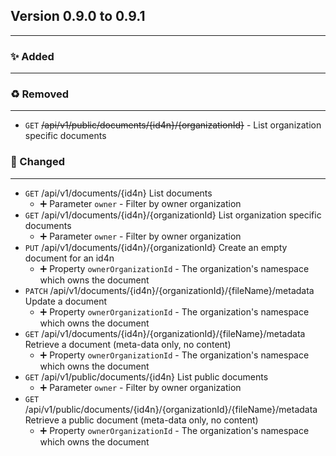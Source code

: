 ## Version 0.9.0 to 0.9.1
---
### :sparkles: Added
---

### :recycle: Removed
---
* `GET` ~~/api/v1/public/documents/{id4n}/{organizationId}~~ - List organization specific documents

### :wrench: Changed
---
* `GET` /api/v1/documents/{id4n} List documents  
  * :heavy_plus_sign: Parameter `owner` - Filter by owner organization
* `GET` /api/v1/documents/{id4n}/{organizationId} List organization specific documents  
  * :heavy_plus_sign: Parameter `owner` - Filter by owner organization
* `PUT` /api/v1/documents/{id4n}/{organizationId} Create an empty document for an id4n  
  * :heavy_plus_sign: Property `ownerOrganizationId` - The organization's namespace which owns the document
* `PATCH` /api/v1/documents/{id4n}/{organizationId}/{fileName}/metadata Update a document  
  * :heavy_plus_sign: Property `ownerOrganizationId` - The organization's namespace which owns the document
* `GET` /api/v1/documents/{id4n}/{organizationId}/{fileName}/metadata Retrieve a document (meta-data only, no content)  
  * :heavy_plus_sign: Property `ownerOrganizationId` - The organization's namespace which owns the document
* `GET` /api/v1/public/documents/{id4n} List public documents  
  * :heavy_plus_sign: Parameter `owner` - Filter by owner organization
* `GET` /api/v1/public/documents/{id4n}/{organizationId}/{fileName}/metadata Retrieve a public document (meta-data only, no content)  
  * :heavy_plus_sign: Property `ownerOrganizationId` - The organization's namespace which owns the document
